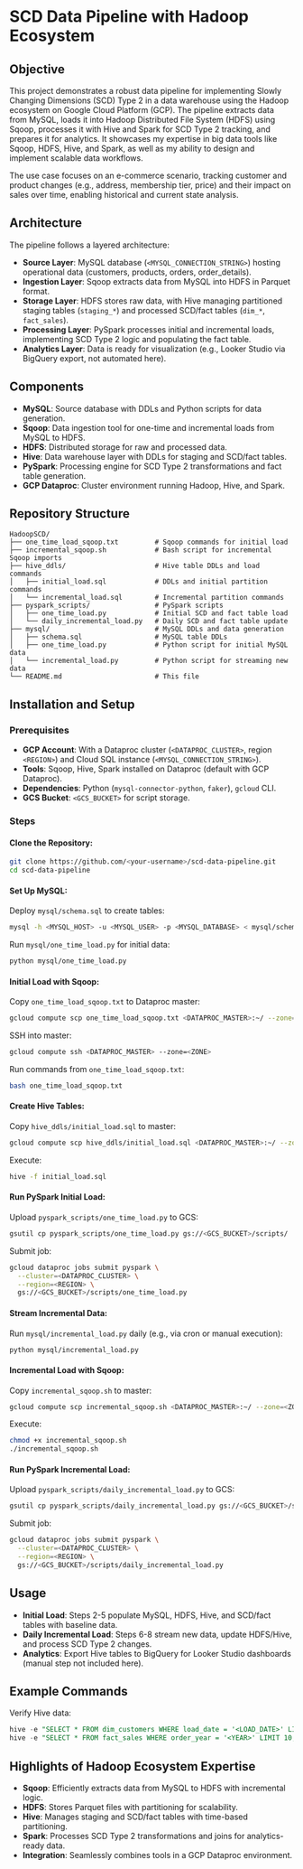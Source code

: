 # SCD Data Pipeline with Hadoop Ecosystem

## Objective
This project demonstrates a robust data pipeline for implementing Slowly Changing Dimensions (SCD) Type 2 in a data warehouse using the Hadoop ecosystem on Google Cloud Platform (GCP). The pipeline extracts data from MySQL, loads it into Hadoop Distributed File System (HDFS) using Sqoop, processes it with Hive and Spark for SCD Type 2 tracking, and prepares it for analytics. It showcases my expertise in big data tools like Sqoop, HDFS, Hive, and Spark, as well as my ability to design and implement scalable data workflows.

The use case focuses on an e-commerce scenario, tracking customer and product changes (e.g., address, membership tier, price) and their impact on sales over time, enabling historical and current state analysis.

## Architecture
The pipeline follows a layered architecture:

- **Source Layer**: MySQL database (`<MYSQL_CONNECTION_STRING>`) hosting operational data (customers, products, orders, order_details).
- **Ingestion Layer**: Sqoop extracts data from MySQL into HDFS in Parquet format.
- **Storage Layer**: HDFS stores raw data, with Hive managing partitioned staging tables (`staging_*`) and processed SCD/fact tables (`dim_*`, `fact_sales`).
- **Processing Layer**: PySpark processes initial and incremental loads, implementing SCD Type 2 logic and populating the fact table.
- **Analytics Layer**: Data is ready for visualization (e.g., Looker Studio via BigQuery export, not automated here).

## Components
- **MySQL**: Source database with DDLs and Python scripts for data generation.
- **Sqoop**: Data ingestion tool for one-time and incremental loads from MySQL to HDFS.
- **HDFS**: Distributed storage for raw and processed data.
- **Hive**: Data warehouse layer with DDLs for staging and SCD/fact tables.
- **PySpark**: Processing engine for SCD Type 2 transformations and fact table generation.
- **GCP Dataproc**: Cluster environment running Hadoop, Hive, and Spark.

## Repository Structure
```
HadoopSCD/
├── one_time_load_sqoop.txt         # Sqoop commands for initial load
├── incremental_sqoop.sh            # Bash script for incremental Sqoop imports
├── hive_ddls/                      # Hive table DDLs and load commands
│   ├── initial_load.sql            # DDLs and initial partition commands
│   └── incremental_load.sql        # Incremental partition commands
├── pyspark_scripts/                # PySpark scripts
│   ├── one_time_load.py            # Initial SCD and fact table load
│   └── daily_incremental_load.py   # Daily SCD and fact table update
├── mysql/                          # MySQL DDLs and data generation
│   ├── schema.sql                  # MySQL table DDLs
│   ├── one_time_load.py            # Python script for initial MySQL data
│   └── incremental_load.py         # Python script for streaming new data
└── README.md                       # This file
```

## Installation and Setup
### Prerequisites
- **GCP Account**: With a Dataproc cluster (`<DATAPROC_CLUSTER>`, region `<REGION>`) and Cloud SQL instance (`<MYSQL_CONNECTION_STRING>`).
- **Tools**: Sqoop, Hive, Spark installed on Dataproc (default with GCP Dataproc).
- **Dependencies**: Python (`mysql-connector-python`, `faker`), `gcloud` CLI.
- **GCS Bucket**: `<GCS_BUCKET>` for script storage.

### Steps
#### Clone the Repository:
```bash
git clone https://github.com/<your-username>/scd-data-pipeline.git
cd scd-data-pipeline
```

#### Set Up MySQL:
Deploy `mysql/schema.sql` to create tables:
```bash
mysql -h <MYSQL_HOST> -u <MYSQL_USER> -p <MYSQL_DATABASE> < mysql/schema.sql
```
Run `mysql/one_time_load.py` for initial data:
```bash
python mysql/one_time_load.py
```

#### Initial Load with Sqoop:
Copy `one_time_load_sqoop.txt` to Dataproc master:
```bash
gcloud compute scp one_time_load_sqoop.txt <DATAPROC_MASTER>:~/ --zone=<ZONE>
```
SSH into master:
```bash
gcloud compute ssh <DATAPROC_MASTER> --zone=<ZONE>
```
Run commands from `one_time_load_sqoop.txt`:
```bash
bash one_time_load_sqoop.txt
```

#### Create Hive Tables:
Copy `hive_ddls/initial_load.sql` to master:
```bash
gcloud compute scp hive_ddls/initial_load.sql <DATAPROC_MASTER>:~/ --zone=<ZONE>
```
Execute:
```bash
hive -f initial_load.sql
```

#### Run PySpark Initial Load:
Upload `pyspark_scripts/one_time_load.py` to GCS:
```bash
gsutil cp pyspark_scripts/one_time_load.py gs://<GCS_BUCKET>/scripts/
```
Submit job:
```bash
gcloud dataproc jobs submit pyspark \
  --cluster=<DATAPROC_CLUSTER> \
  --region=<REGION> \
  gs://<GCS_BUCKET>/scripts/one_time_load.py
```

#### Stream Incremental Data:
Run `mysql/incremental_load.py` daily (e.g., via cron or manual execution):
```bash
python mysql/incremental_load.py
```

#### Incremental Load with Sqoop:
Copy `incremental_sqoop.sh` to master:
```bash
gcloud compute scp incremental_sqoop.sh <DATAPROC_MASTER>:~/ --zone=<ZONE>
```
Execute:
```bash
chmod +x incremental_sqoop.sh
./incremental_sqoop.sh
```

#### Run PySpark Incremental Load:
Upload `pyspark_scripts/daily_incremental_load.py` to GCS:
```bash
gsutil cp pyspark_scripts/daily_incremental_load.py gs://<GCS_BUCKET>/scripts/
```
Submit job:
```bash
gcloud dataproc jobs submit pyspark \
  --cluster=<DATAPROC_CLUSTER> \
  --region=<REGION> \
  gs://<GCS_BUCKET>/scripts/daily_incremental_load.py
```

## Usage
- **Initial Load**: Steps 2-5 populate MySQL, HDFS, Hive, and SCD/fact tables with baseline data.
- **Daily Incremental Load**: Steps 6-8 stream new data, update HDFS/Hive, and process SCD Type 2 changes.
- **Analytics**: Export Hive tables to BigQuery for Looker Studio dashboards (manual step not included here).

## Example Commands
Verify Hive data:
```sql
hive -e "SELECT * FROM dim_customers WHERE load_date = '<LOAD_DATE>' LIMIT 10;"
hive -e "SELECT * FROM fact_sales WHERE order_year = '<YEAR>' LIMIT 10;"
```

## Highlights of Hadoop Ecosystem Expertise
- **Sqoop**: Efficiently extracts data from MySQL to HDFS with incremental logic.
- **HDFS**: Stores Parquet files with partitioning for scalability.
- **Hive**: Manages staging and SCD/fact tables with time-based partitioning.
- **Spark**: Processes SCD Type 2 transformations and joins for analytics-ready data.
- **Integration**: Seamlessly combines tools in a GCP Dataproc environment.

